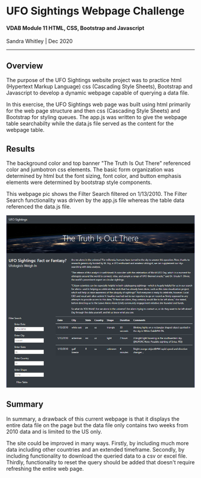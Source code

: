 # UFO Sightings Webpage Challenge
#### VDAB Module 11 HTML, CSS, Bootstrap and Javascript 
Sandra Whitley | Dec 2020
**************************************************

## Overview 
The purpose of the UFO Sightings website project was to practice html (Hypertext Markup Language) css (Cascading Style Sheets), Bootstrap and Javascript to develop a dynamic webpage capable of querying a data file. 

In this exercise, the UFO Sightings web page was built using html primarily for the web page structure and then css (Cascading Style Sheets) and Bootstrap for styling queues. The app.js was written to give the webpage table searchabilty while the data.js file served as the content for the webpage table.

## Results
The background color and top banner "The Truth Is Out There" referenced color and jumbotron css elements. The basic form organization was determined by html but the font sizing, font color, and button emphasis elements were determined by bootstrap style components.

This webpage pic shows the Filter Search filtered on 1/13/2010. The Filter Search functionality was driven by the app.js file  whereas the table data referenced the data.js file.


![webpage](/static/images/ufos_sighting.PNG)



## Summary
In summary, a drawback of this current webpage is that it displays the entire data file on the page but the data file only contains two weeks from 2010 data and is limited to the US only. 

The site could be improved in many ways. Firstly, by including much more data including other countries and an extended timeframe. Secondly, by including functionality to download the queried data to a csv or excel file. Thirdly, functionality to reset the query should be added that doesn't require refreshing the entire web page.


